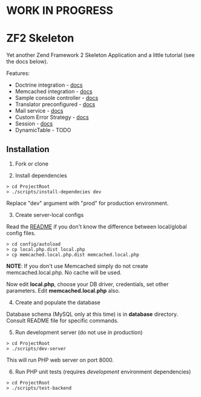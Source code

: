 WORK IN PROGRESS
================

ZF2 Skeleton
============

Yet another Zend Framework 2 Skeleton Application and a little tutorial (see the docs below).

Features:
* Doctrine integration - [docs](docs/doctrine.md)
* Memcached integration - [docs](docs/memcached.md)
* Sample console controller - [docs](docs/console.md)
* Translator preconfigured - [docs](docs/translator.md)
* Mail service - [docs](docs/mail.md)
* Custom Error Strategy - [docs](docs/error-strategy.md)
* Session - [docs](docs/session.md)
* DynamicTable - TODO

Installation
------------
1. Fork or clone

2. Install dependencies

  ```shell
  > cd ProjectRoot
  > ./scripts/install-dependecies dev
  ```

  Replace "dev" argument with "prod" for production environment.

3. Create server-local configs

  Read the [README](config/autoload/README.md) if you don't know the difference between local/global config files.

  ```shell
  > cd config/autoload
  > cp local.php.dist local.php
  > cp memcached.local.php.dist memcached.local.php
  ```
  **NOTE**: If you don't use Memcached simply do not create memcached.local.php. No cache will be used.

  Now edit **local.php**, choose your DB driver, credentials, set other parameters. Edit **memcached.local.php** also.

4. Create and populate the database

  Database schema (MySQL only at this time) is in **database** directory. Consult README file for specific commands.

5. Run development server (do not use in production)

  ```shell
  > cd ProjectRoot
  > ./scripts/dev-server
  ```

  This will run PHP web server on port 8000.

6. Run PHP unit tests (requires *development* environment dependencies)

  ```shell
  > cd ProjectRoot
  > ./scripts/test-backend
  ```
